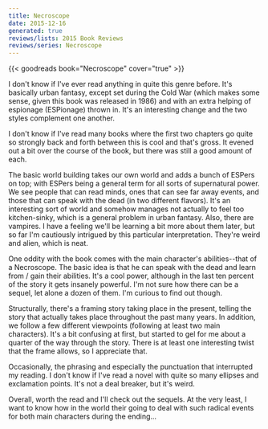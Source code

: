 ```yaml
---
title: Necroscope
date: 2015-12-16
generated: true
reviews/lists: 2015 Book Reviews
reviews/series: Necroscope
---
```

{{< goodreads book="Necroscope" cover="true" >}}

I don't know if I've ever read anything in quite this genre before. It's basically urban fantasy, except set during the Cold War (which makes some sense, given this book was released in 1986) and with an extra helping of espionage (ESPionage) thrown in. It's an interesting change and the two styles complement one another.  

I don't know if I've read many books where the first two chapters go quite so strongly back and forth between this is cool and that's gross. It evened out a bit over the course of the book, but there was still a good amount of each.  

<!--more-->

The basic world building takes our own world and adds a bunch of ESPers on top; with ESPers being a general term for all sorts of supernatural power. We see people that can read minds, ones that can see far away events, and those that can speak with the dead (in two different flavors). It's an interesting sort of world and somehow manages not actually to feel too kitchen-sinky, which is a general problem in urban fantasy. Also, there are vampires. I have a feeling we'll be learning a bit more about them later, but so far I'm cautiously intrigued by this particular interpretation. They're weird and alien, which is neat.  

One oddity with the book comes with the main character's abilities--that of a Necroscope. The basic idea is that he can speak with the dead and learn from / gain their abilities. It's a cool power, although in the last ten percent of the story it gets insanely powerful. I'm not sure how there can be a sequel, let alone a dozen of them. I'm curious to find out though.  

Structurally, there's a framing story taking place in the present, telling the story that actually takes place throughout the past many years. In addition, we follow a few different viewpoints (following at least two main characters). It's a bit confusing at first, but started to gel for me about a quarter of the way through the story. There is at least one interesting twist that the frame allows, so I appreciate that.  

Occasionally, the phrasing and especially the punctuation that interrupted my reading. I don't know if I've read a novel with quite so many ellipses and exclamation points. It's not a deal breaker, but it's weird.  

Overall, worth the read and I'll check out the sequels. At the very least, I want to know how in the world their going to deal with such radical events for both main characters during the ending...


